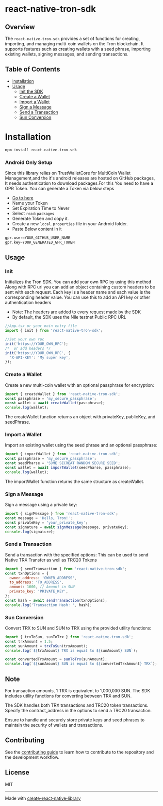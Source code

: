 # react-native-tron-sdk

## Overview

The `react-native-tron-sdk` provides a set of functions for creating, importing, and managing multi-coin wallets on the Tron blockchain. It supports features such as creating wallets with a seed phrase, importing existing wallets, signing messages, and sending transactions.

## Table of Contents

- [Installation](#installation)
- [Usage](#usage)
  - [Init the SDK](#init)
  - [Create a Wallet](#create-a-wallet)
  - [Import a Wallet](#import-a-wallet)
  - [Sign a Message](#sign-a-message)
  - [Send a Transaction](#send-a-transaction)
  - [Sun Conversion](#sun-conversion)

# Installation

```sh
npm install react-native-tron-sdk
```

### Android Only Setup

Since this library relies on TrustWalletCore for MultiCoin Wallet Management,and the it's android releases are hosted on GitHub packages, It needs authentication to download packages.For this You need to have a GPR Token.
You can generate a Token via below steps

- [Go to here](https://github.com/settings/tokens)
- Name your Token
- Set Expiration Time to Never
- Select `read:packages`
- Generate Token and copy it.
- Create a new `local.properties` file in your Android folder.
- Paste Below content in it

```gradle
gpr.user=YOUR_GITHUB_USER_NAME
gpr.key=YOUR_GENERATED_GPR_TOKEN
```

## Usage

### Init

Initializes the Tron SDK.
You can add your own RPC by using this method
Along with RPC url you can add an object containing custom headers to be sent with each request.
Each key is a header name and each value is the corresponding header value.
You can use this to add an API key or other authentication headers

- Note: The headers are added to every request made by the SDK
- By default, the SDK uses the Nile testnet Public RPC URL

```javascript
//App.tsx or your main entry file
import { init } from 'react-native-tron-sdk';

//Set your own rpc
init('https://YOUR_OWN_RPC');
/*  or add headers */
init('https://YOUR_OWN_RPC', {
  'X-API-KEY': 'My super key',
});
```

### Create a Wallet

Create a new multi-coin wallet with an optional passphrase for encryption:

```javascript
import { createWallet } from 'react-native-tron-sdk';
const passphrase = 'my_secure_passphrase';
const wallet = await createWallet(passphrase);
console.log(wallet);
```

The createWallet function returns an object with privateKey, publicKey, and seedPhrase.

### Import a Wallet

Import an existing wallet using the seed phrase and an optional passphrase:

```javascript
import { importWallet } from 'react-native-tron-sdk';
const passphrase = 'my_secure_passphrase';
const seedPharse = 'SOME SECREAT RANDOM SECURE SEED';
const wallet = await importWallet(seedPharse, passphrase);
console.log(wallet);
```

The importWallet function returns the same structure as createWallet.

### Sign a Message

Sign a message using a private key:

```javascript
import { signMessage } from 'react-native-tron-sdk';
const message = 'Hello, Tron!';
const privateKey = 'your_private_key';
const signature = await signMessage(message, privateKey);
console.log(signature);
```

### Send a Transaction

Send a transaction with the specified options:
This can be used to send Native TRX Transfer as well as TRC20 Tokens

```javascript
import { sendTransaction } from 'react-native-tron-sdk';
const txnOptions = {
  owner_address: 'OWNER_ADDRESS',
  to_address: 'TO_ADDRESS',
  amount: 1000, // Amount in SUN
  private_key: 'PRIVATE_KEY',
};
const hash = await sendTransaction(txnOptions);
console.log('Transaction Hash: ', hash);
```

### Sun Conversion

Convert TRX to SUN and SUN to TRX using the provided utility functions:

```javascript
import { trxToSun, sunToTrx } from 'react-native-tron-sdk';
const trxAmount = 1.5;
const sunAmount = trxToSun(trxAmount);
console.log(`${trxAmount} TRX is equal to ${sunAmount} SUN`);

const convertedTrxAmount = sunToTrx(sunAmount);
console.log(`${sunAmount} SUN is equal to ${convertedTrxAmount} TRX`);
```

## Note

For transaction amounts, 1 TRX is equivalent to 1,000,000 SUN. The SDK includes utility functions for converting between TRX and SUN.

The SDK handles both TRX transactions and TRC20 token transactions. Specify the contract_address in the options to send a TRC20 transaction.

Ensure to handle and securely store private keys and seed phrases to maintain the security of wallets and transactions.

## Contributing

See the [contributing guide](CONTRIBUTING.md) to learn how to contribute to the repository and the development workflow.

## License

MIT

---

Made with [create-react-native-library](https://github.com/callstack/react-native-builder-bob)

